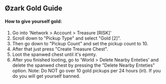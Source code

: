 ## Øzark Gold Guide

#### __How to give yourself gold:__
1. Go into 'Network > Account > Treasure [RISK]'
2. Scroll down to "Pickup Type" and select "Gold [2]".
3. Then go down to "Pickup Count" and set the pickup count to 10.
4. After that just press "Create Treasure Chest".
5. Loot the spanwed chest until it's epmty.
6. After you finished looting, go to 'World > Delete Nearby Enteties' and delete the spanwed chest by pressing the "Delete Nearby Enteties" option.
Note: Do NOT go over 10 gold pickups per 24 hours (irl). If you do you will get yourself banned.